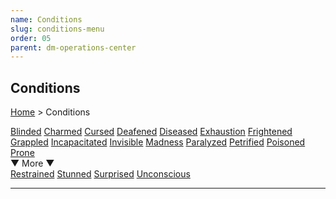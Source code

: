 ```yaml
---
name: Conditions
slug: conditions-menu
order: 05
parent: dm-operations-center
---
```

## Conditions
[Home](dm-operations-center) > Conditions

<div class="menu-container">
    <a href="blinded">Blinded</a>
    <a href="charmed">Charmed</a>
    <a href="cursed">Cursed</a>
    <a href="deafened">Deafened</a>
    <a href="diseased">Diseased</a>
    <a href="exhaustion">Exhaustion</a>
    <a href="frightened">Frightened</a>
    <a href="grappled">Grappled</a>
    <a href="incapacitated">Incapacitated</a>
    <a href="invisible">Invisible</a>
    <a href="madness">Madness</a>
    <a href="paralyzed">Paralyzed</a>
    <a href="petrified">Petrified</a>
    <a href="poisoned">Poisoned</a>
    <a href="prone">Prone</a>
</div>
<div class="more">▼ More ▼</div>
<div class="menu-container">
    <a href="restrained">Restrained</a>
    <a href="stunned">Stunned</a>
    <a href="surprised">Surprised</a>
    <a href="unconscious">Unconscious</a>
    <a href="."></a>
    <a href="."></a>
</div>
<hr/>
